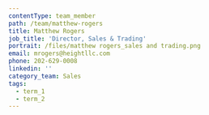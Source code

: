 ```yaml
---
contentType: team_member
path: /team/matthew-rogers
title: Matthew Rogers
job_title: 'Director, Sales & Trading'
portrait: /files/matthew rogers_sales and trading.png
email: mrogers@heightllc.com
phone: 202-629-0008
linkedin: ''
category_team: Sales
tags:
  - term_1
  - term_2
---
```


